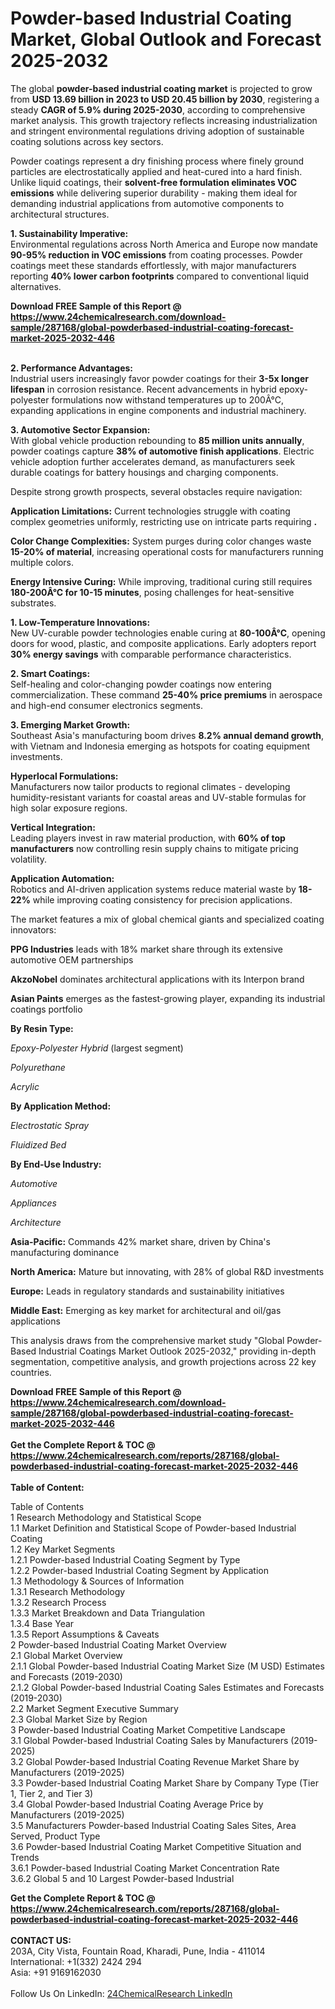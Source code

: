 <h1>Powder-based Industrial Coating Market, Global Outlook and Forecast 2025-2032</h1><p>The global <strong>powder-based industrial coating market</strong> is projected to grow from <strong>USD 13.69 billion in 2023 to USD 20.45 billion by 2030</strong>, registering a steady <strong>CAGR of 5.9% during 2025-2030</strong>, according to comprehensive market analysis. This growth trajectory reflects increasing industrialization and stringent environmental regulations driving adoption of sustainable coating solutions across key sectors.</p><p>Powder coatings represent a dry finishing process where finely ground particles are electrostatically applied and heat-cured into a hard finish. Unlike liquid coatings, their <strong>solvent-free formulation eliminates VOC emissions</strong> while delivering superior durability - making them ideal for demanding industrial applications from automotive components to architectural structures.</p><p><strong>1. Sustainability Imperative:</strong><br>
Environmental regulations across North America and Europe now mandate <strong>90-95% reduction in VOC emissions</strong> from coating processes. Powder coatings meet these standards effortlessly, with major manufacturers reporting <strong>40% lower carbon footprints</strong> compared to conventional liquid alternatives.</p><div><b>Download FREE Sample of this Report @ 
            <a href="https://www.24chemicalresearch.com/download-sample/287168/global-powderbased-industrial-coating-forecast-market-2025-2032-446">
            https://www.24chemicalresearch.com/download-sample/287168/global-powderbased-industrial-coating-forecast-market-2025-2032-446</a></b></div><br><p><strong>2. Performance Advantages:</strong><br>
Industrial users increasingly favor powder coatings for their <strong>3-5x longer lifespan</strong> in corrosion resistance. Recent advancements in hybrid epoxy-polyester formulations now withstand temperatures up to 200Â°C, expanding applications in engine components and industrial machinery.</p><p><strong>3. Automotive Sector Expansion:</strong><br>
With global vehicle production rebounding to <strong>85 million units annually</strong>, powder coatings capture <strong>38% of automotive finish applications</strong>. Electric vehicle adoption further accelerates demand, as manufacturers seek durable coatings for battery housings and charging components.</p><p>Despite strong growth prospects, several obstacles require navigation:</p><p><strong>Application Limitations:</strong> Current technologies struggle with coating complex geometries uniformly, restricting use on intricate parts requiring <strong>.</strong></p><p><strong>Color Change Complexities:</strong> System purges during color changes waste <strong>15-20% of material</strong>, increasing operational costs for manufacturers running multiple colors.</p><p><strong>Energy Intensive Curing:</strong> While improving, traditional curing still requires <strong>180-200Â°C for 10-15 minutes</strong>, posing challenges for heat-sensitive substrates.</p><p><strong>1. Low-Temperature Innovations:</strong><br>
New UV-curable powder technologies enable curing at <strong>80-100Â°C</strong>, opening doors for wood, plastic, and composite applications. Early adopters report <strong>30% energy savings</strong> with comparable performance characteristics.</p><p><strong>2. Smart Coatings:</strong><br>
Self-healing and color-changing powder coatings now entering commercialization. These command <strong>25-40% price premiums</strong> in aerospace and high-end consumer electronics segments.</p><p><strong>3. Emerging Market Growth:</strong><br>
Southeast Asia's manufacturing boom drives <strong>8.2% annual demand growth</strong>, with Vietnam and Indonesia emerging as hotspots for coating equipment investments.</p><p><strong>Hyperlocal Formulations:</strong><br>
    Manufacturers now tailor products to regional climates - developing humidity-resistant variants for coastal areas and UV-stable formulas for high solar exposure regions.</p><p><strong>Vertical Integration:</strong><br>
    Leading players invest in raw material production, with <strong>60% of top manufacturers</strong> now controlling resin supply chains to mitigate pricing volatility.</p><p><strong>Application Automation:</strong><br>
    Robotics and AI-driven application systems reduce material waste by <strong>18-22%</strong> while improving coating consistency for precision applications.</p><p>The market features a mix of global chemical giants and specialized coating innovators:
</p><p><strong>PPG Industries</strong> leads with 18% market share through its extensive automotive OEM partnerships</p><p><strong>AkzoNobel</strong> dominates architectural applications with its Interpon brand</p><p><strong>Asian Paints</strong> emerges as the fastest-growing player, expanding its industrial coatings portfolio</p><p><strong>By Resin Type:</strong></p><p><em>Epoxy-Polyester Hybrid</em> (largest segment)</p><p><em>Polyurethane</em></p><p><em>Acrylic</em></p><p><strong>By Application Method:</strong></p><p><em>Electrostatic Spray</em></p><p><em>Fluidized Bed</em></p><p><strong>By End-Use Industry:</strong></p><p><em>Automotive</em></p><p><em>Appliances</em></p><p><em>Architecture</em></p><p><strong>Asia-Pacific:</strong> Commands 42% market share, driven by China's manufacturing dominance</p><p><strong>North America:</strong> Mature but innovating, with 28% of global R&amp;D investments</p><p><strong>Europe:</strong> Leads in regulatory standards and sustainability initiatives</p><p><strong>Middle East:</strong> Emerging as key market for architectural and oil/gas applications</p><p>This analysis draws from the comprehensive market study "Global Powder-Based Industrial Coatings Market Outlook 2025-2032," providing in-depth segmentation, competitive analysis, and growth projections across 22 key countries.</p><div><b>Download FREE Sample of this Report @ 
            <a href="https://www.24chemicalresearch.com/download-sample/287168/global-powderbased-industrial-coating-forecast-market-2025-2032-446">
            https://www.24chemicalresearch.com/download-sample/287168/global-powderbased-industrial-coating-forecast-market-2025-2032-446</a></b></div><br><div><b>Get the Complete Report & TOC @ 
            <a href="https://www.24chemicalresearch.com/reports/287168/global-powderbased-industrial-coating-forecast-market-2025-2032-446">
            https://www.24chemicalresearch.com/reports/287168/global-powderbased-industrial-coating-forecast-market-2025-2032-446</a></b></div><br>
            <b>Table of Content:</b><p>Table of Contents<br />
1 Research Methodology and Statistical Scope<br />
1.1 Market Definition and Statistical Scope of Powder-based Industrial Coating<br />
1.2 Key Market Segments<br />
1.2.1 Powder-based Industrial Coating Segment by Type<br />
1.2.2 Powder-based Industrial Coating Segment by Application<br />
1.3 Methodology & Sources of Information<br />
1.3.1 Research Methodology<br />
1.3.2 Research Process<br />
1.3.3 Market Breakdown and Data Triangulation<br />
1.3.4 Base Year<br />
1.3.5 Report Assumptions & Caveats<br />
2 Powder-based Industrial Coating Market Overview<br />
2.1 Global Market Overview<br />
2.1.1 Global Powder-based Industrial Coating Market Size (M USD) Estimates and Forecasts (2019-2030)<br />
2.1.2 Global Powder-based Industrial Coating Sales Estimates and Forecasts (2019-2030)<br />
2.2 Market Segment Executive Summary<br />
2.3 Global Market Size by Region<br />
3 Powder-based Industrial Coating Market Competitive Landscape<br />
3.1 Global Powder-based Industrial Coating Sales by Manufacturers (2019-2025)<br />
3.2 Global Powder-based Industrial Coating Revenue Market Share by Manufacturers (2019-2025)<br />
3.3 Powder-based Industrial Coating Market Share by Company Type (Tier 1, Tier 2, and Tier 3)<br />
3.4 Global Powder-based Industrial Coating Average Price by Manufacturers (2019-2025)<br />
3.5 Manufacturers Powder-based Industrial Coating Sales Sites, Area Served, Product Type<br />
3.6 Powder-based Industrial Coating Market Competitive Situation and Trends<br />
3.6.1 Powder-based Industrial Coating Market Concentration Rate<br />
3.6.2 Global 5 and 10 Largest Powder-based Industrial</p><div><b>Get the Complete Report & TOC @ 
            <a href="https://www.24chemicalresearch.com/reports/287168/global-powderbased-industrial-coating-forecast-market-2025-2032-446">
            https://www.24chemicalresearch.com/reports/287168/global-powderbased-industrial-coating-forecast-market-2025-2032-446</a></b></div><br><b>CONTACT US:</b><br>
            203A, City Vista, Fountain Road, Kharadi, Pune, India - 411014<br>
            International: +1(332) 2424 294<br>
            Asia: +91 9169162030 <br><br>
            Follow Us On LinkedIn: <a href="https://www.linkedin.com/company/24chemicalresearch/">24ChemicalResearch LinkedIn</a>
